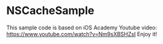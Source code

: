 # NSCacheSample

This sample code is based on iOS Academy Youtube video: https://www.youtube.com/watch?v=Nm9sXBSHZsI
Enjoy it!

